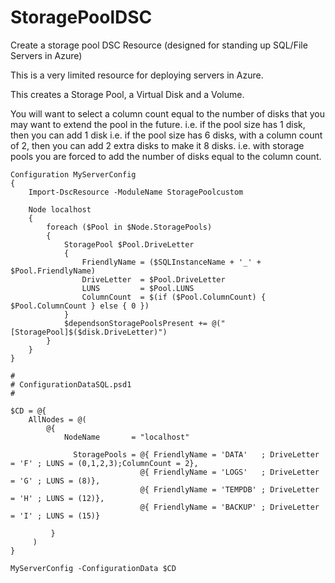 # StoragePoolDSC
Create a storage pool DSC Resource (designed for standing up SQL/File Servers in Azure)

This is a very limited resource for deploying servers in Azure.

This creates a Storage Pool, a Virtual Disk and a Volume.

You will want to select a column count equal to the number of disks that you may want to extend the pool in the future.
i.e. if the pool size has 1 disk, then you can add 1 disk
i.e. if the pool size has 6 disks, with a column count of 2, then you can add 2 extra disks to make it 8 disks.
i.e. with storage pools you are forced to add the number of disks equal to the column count.

````
Configuration MyServerConfig 
{ 
    Import-DscResource -ModuleName StoragePoolcustom 
 
    Node localhost 
    { 
        foreach ($Pool in $Node.StoragePools) 
        { 
            StoragePool $Pool.DriveLetter 
            { 
                FriendlyName = ($SQLInstanceName + '_' + $Pool.FriendlyName) 
                DriveLetter  = $Pool.DriveLetter 
                LUNS         = $Pool.LUNS 
                ColumnCount  = $(if ($Pool.ColumnCount) { $Pool.ColumnCount } else { 0 }) 
            } 
            $dependsonStoragePoolsPresent += @("[StoragePool]$($disk.DriveLetter)") 
        } 
    } 
} 
 
# 
# ConfigurationDataSQL.psd1 
# 
 
$CD = @{  
    AllNodes = @(  
        @{  
            NodeName       = "localhost"  
     
              StoragePools = @{ FriendlyName = 'DATA'   ; DriveLetter = 'F' ; LUNS = (0,1,2,3);ColumnCount = 2}, 
                             @{ FriendlyName = 'LOGS'   ; DriveLetter = 'G' ; LUNS = (8)}, 
                             @{ FriendlyName = 'TEMPDB' ; DriveLetter = 'H' ; LUNS = (12)}, 
                             @{ FriendlyName = 'BACKUP' ; DriveLetter = 'I' ; LUNS = (15)} 
                             
         } 
     ) 
} 
     
MyServerConfig -ConfigurationData $CD 
````
